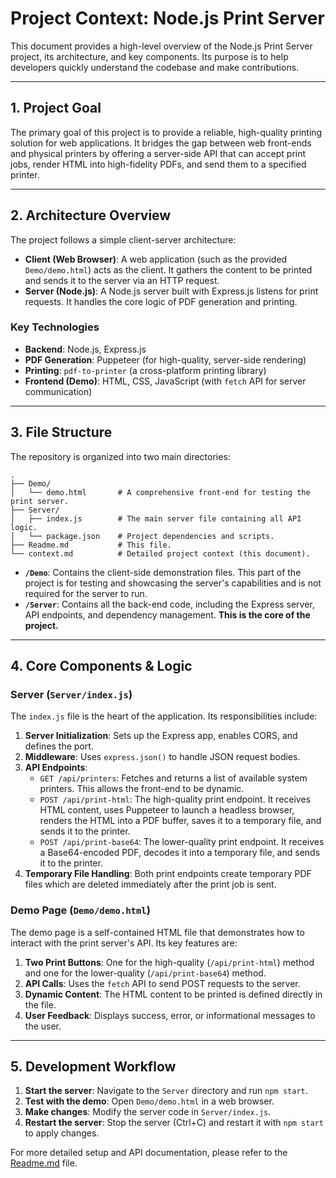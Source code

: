 # Project Context: Node.js Print Server

This document provides a high-level overview of the Node.js Print Server project, its architecture, and key components. Its purpose is to help developers quickly understand the codebase and make contributions.

---

## 1. Project Goal

The primary goal of this project is to provide a reliable, high-quality printing solution for web applications. It bridges the gap between web front-ends and physical printers by offering a server-side API that can accept print jobs, render HTML into high-fidelity PDFs, and send them to a specified printer.

---

## 2. Architecture Overview

The project follows a simple client-server architecture:

-   **Client (Web Browser)**: A web application (such as the provided `Demo/demo.html`) acts as the client. It gathers the content to be printed and sends it to the server via an HTTP request.
-   **Server (Node.js)**: A Node.js server built with Express.js listens for print requests. It handles the core logic of PDF generation and printing.

### Key Technologies

-   **Backend**: Node.js, Express.js
-   **PDF Generation**: Puppeteer (for high-quality, server-side rendering)
-   **Printing**: `pdf-to-printer` (a cross-platform printing library)
-   **Frontend (Demo)**: HTML, CSS, JavaScript (with `fetch` API for server communication)

---

## 3. File Structure

The repository is organized into two main directories:

```
.
├── Demo/
│   └── demo.html       # A comprehensive front-end for testing the print server.
├── Server/
│   ├── index.js        # The main server file containing all API logic.
│   └── package.json    # Project dependencies and scripts.
├── Readme.md           # This file.
└── context.md          # Detailed project context (this document).
```

-   **`/Demo`**: Contains the client-side demonstration files. This part of the project is for testing and showcasing the server's capabilities and is not required for the server to run.
-   **`/Server`**: Contains all the back-end code, including the Express server, API endpoints, and dependency management. **This is the core of the project.**

---

## 4. Core Components & Logic

### Server (`Server/index.js`)

The `index.js` file is the heart of the application. Its responsibilities include:

1.  **Server Initialization**: Sets up the Express app, enables CORS, and defines the port.
2.  **Middleware**: Uses `express.json()` to handle JSON request bodies.
3.  **API Endpoints**:
    -   `GET /api/printers`: Fetches and returns a list of available system printers. This allows the front-end to be dynamic.
    -   `POST /api/print-html`: The high-quality print endpoint. It receives HTML content, uses Puppeteer to launch a headless browser, renders the HTML into a PDF buffer, saves it to a temporary file, and sends it to the printer.
    -   `POST /api/print-base64`: The lower-quality print endpoint. It receives a Base64-encoded PDF, decodes it into a temporary file, and sends it to the printer.
4.  **Temporary File Handling**: Both print endpoints create temporary PDF files which are deleted immediately after the print job is sent.

### Demo Page (`Demo/demo.html`)

The demo page is a self-contained HTML file that demonstrates how to interact with the print server's API. Its key features are:

1.  **Two Print Buttons**: One for the high-quality (`/api/print-html`) method and one for the lower-quality (`/api/print-base64`) method.
2.  **API Calls**: Uses the `fetch` API to send POST requests to the server.
3.  **Dynamic Content**: The HTML content to be printed is defined directly in the file.
4.  **User Feedback**: Displays success, error, or informational messages to the user.

---

## 5. Development Workflow

1.  **Start the server**: Navigate to the `Server` directory and run `npm start`.
2.  **Test with the demo**: Open `Demo/demo.html` in a web browser.
3.  **Make changes**: Modify the server code in `Server/index.js`.
4.  **Restart the server**: Stop the server (Ctrl+C) and restart it with `npm start` to apply changes.

For more detailed setup and API documentation, please refer to the [Readme.md](Readme.md) file.